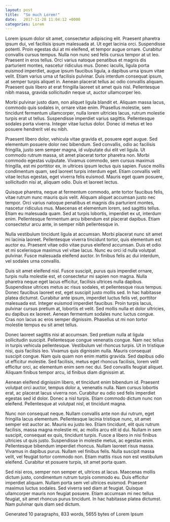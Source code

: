 ```yaml
---
layout: post
title:  "So much Lorem!"
date:   2017-11-28 11:04:12 +0000
categories: Lorem
---
```

Lorem ipsum dolor sit amet, consectetur adipiscing elit. Praesent pharetra ipsum dui, vel facilisis ipsum malesuada at. Ut eget lacinia orci. Suspendisse potenti. Proin egestas dui at mi eleifend, et tempor augue ornare. Curabitur convallis cursus tempus. Nulla non nunc sed felis cursus tempor at ut leo. Praesent in eros tellus. Orci varius natoque penatibus et magnis dis parturient montes, nascetur ridiculus mus. Donec iaculis, ligula porta euismod imperdiet, augue ipsum faucibus ligula, a dapibus urna ipsum vitae velit. Etiam varius urna ut facilisis pulvinar. Duis interdum consequat ipsum, at semper turpis aliquet in. Aenean placerat tellus ac odio convallis aliquam. Praesent quis libero at erat fringilla laoreet sit amet quis nisl. Pellentesque nibh massa, gravida sollicitudin neque ut, auctor ullamcorper leo.

Morbi pulvinar justo diam, non aliquet ligula blandit et. Aliquam massa lacus, commodo quis sodales in, ornare vitae enim. Phasellus molestie, sem tincidunt fermentum ullamcorper, nulla lorem ultricies lacus, rutrum molestie turpis erat ut tellus. Suspendisse imperdiet varius sagittis. Pellentesque sodales porta viverra. Integer vitae luctus dolor. Donec id metus et leo posuere hendrerit vel eu nibh.

Praesent libero dolor, vehicula vitae gravida et, posuere eget augue. Sed elementum posuere dolor nec bibendum. Sed convallis, odio ac facilisis fringilla, justo sem semper magna, id vulputate dui elit vel ligula. Ut commodo rutrum massa, sit amet placerat tortor pharetra non. Morbi commodo egestas vulputate. Vivamus commodo, sem cursus maximus fringilla, est mi porttitor ex, in ultrices ipsum lectus quis sapien. Fusce mollis condimentum quam, sed laoreet turpis interdum eget. Etiam convallis velit vitae lectus egestas, eget viverra felis euismod. Mauris eget quam posuere, sollicitudin nisi at, aliquam odio. Duis et laoreet lectus.

Quisque pharetra, neque at fermentum commodo, ante tortor faucibus felis, vitae rutrum nunc mauris quis velit. Aliquam aliquet accumsan justo nec tempor. Orci varius natoque penatibus et magnis dis parturient montes, nascetur ridiculus mus. Maecenas et elementum lorem, sed sagittis tellus. Etiam eu malesuada quam. Sed at turpis lobortis, imperdiet ex ut, interdum enim. Pellentesque fermentum arcu bibendum est placerat dapibus. Etiam consectetur arcu ante, in semper nibh pellentesque in.

Nulla vestibulum tincidunt ligula at accumsan. Morbi placerat nunc sit amet mi lacinia laoreet. Pellentesque viverra tincidunt tortor, quis elementum est auctor eu. Praesent vitae odio vitae purus eleifend accumsan. Duis et odio et mi scelerisque maximus vel vitae lacus. Nunc eu orci id nulla volutpat pulvinar. Fusce malesuada eleifend auctor. In finibus felis ac dui interdum, vel sodales urna convallis.

Duis sit amet eleifend nisl. Fusce suscipit, purus quis imperdiet ornare, turpis nulla molestie est, et consectetur mi sapien non magna. Nulla pharetra neque eget lacus efficitur, facilisis ultrices nulla dapibus. Suspendisse ultrices metus ac risus sodales, et pellentesque risus tempus. Donec faucibus laoreet est, eget suscipit justo mollis sed. In hac habitasse platea dictumst. Curabitur ante ipsum, imperdiet luctus felis vel, porttitor malesuada est. Integer euismod imperdiet faucibus. Proin turpis lacus, pulvinar cursus pretium at, lobortis et velit. Sed mollis nulla et dolor ultricies, eu dapibus ex laoreet. Aenean fermentum sodales nunc luctus congue. Cras non lacus ac eros semper dignissim. Phasellus ut mi non tortor molestie tempus eu sit amet tellus.

Donec laoreet sagittis nisi at accumsan. Sed pretium nulla at ligula sollicitudin suscipit. Pellentesque congue venenatis congue. Nam nec tellus in turpis vehicula pellentesque. Vestibulum vel rhoncus turpis. Ut in tristique nisi, quis facilisis leo. Vivamus quis dignissim nulla. Mauris consequat suscipit congue. Nam quis quam non enim mattis gravida. Sed dapibus odio ut efficitur molestie. Sed facilisis, metus eget rhoncus facilisis, lorem velit efficitur orci, ac elementum enim sem nec dui. Sed convallis feugiat aliquet. Aliquam finibus tempor arcu, id finibus diam dignissim at.

Aenean eleifend dignissim libero, et tincidunt enim bibendum id. Praesent volutpat orci auctor, tempus dolor a, venenatis nulla. Nam cursus lobortis erat, ac placerat lacus viverra non. Curabitur eu odio sed felis imperdiet egestas sed id dolor. Donec a nisl turpis. Etiam commodo dictum nunc non eleifend. Pellentesque at volutpat nisl, et tincidunt magna.

Nunc non consequat neque. Nullam convallis ante non dui rutrum, eget fringilla lacus elementum. Pellentesque lacinia tristique nunc, sit amet semper est auctor ac. Mauris eu justo leo. Etiam tincidunt, elit quis rutrum facilisis, massa magna molestie mi, ac mollis arcu elit id dui. Nullam in sem suscipit, consequat ex quis, tincidunt turpis. Fusce a libero in nisi finibus ultricies ut quis justo. Suspendisse in molestie metus, ac egestas enim. Pellentesque bibendum imperdiet rhoncus. Nullam laoreet risus massa. Vivamus in dapibus purus. Nullam vel finibus felis. Nulla suscipit massa velit, vel feugiat tortor commodo non. Etiam mattis risus non est vestibulum eleifend. Curabitur et posuere turpis, sit amet porta quam.

Sed nisi eros, semper non semper et, ultrices at lacus. Maecenas mollis dictum justo, condimentum rutrum turpis commodo eu. Duis efficitur imperdiet aliquam. Nullam porta sem vel ultrices euismod. Praesent maximus luctus sodales. Sed viverra sed diam at feugiat. Quisque ullamcorper mauris non feugiat posuere. Etiam accumsan mi nec tellus feugiat, sit amet rhoncus purus tincidunt. In hac habitasse platea dictumst. Nam pulvinar quis diam sed dictum.

Generated 10 paragraphs, 833 words, 5655 bytes of Lorem Ipsum

